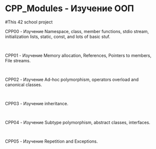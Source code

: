 # CPP_Modules - Изучение ООП
#This 42 school project

<p>CPP00 - Изучение Namespace, class, member functions, stdio stream, initialization lists, static, const, and lots of basic stuf.</p>
<br>
<p>CPP01 - Изучение Memory allocation, References, Pointers to members, File streams.</p>
<br>
<p>CPP02 - Изучение Ad-hoc polymorphism, operators overload and canonical classes.</p>
<br>
<p>CPP03 - Изучение inheritance.</p>
<br>
<p>CPP04 - Изучение Subtype polymorphism, abstract classes, interfaces.</p>
<br>
<p>CPP05 - Изучение Repetition and Exceptions.</p>
